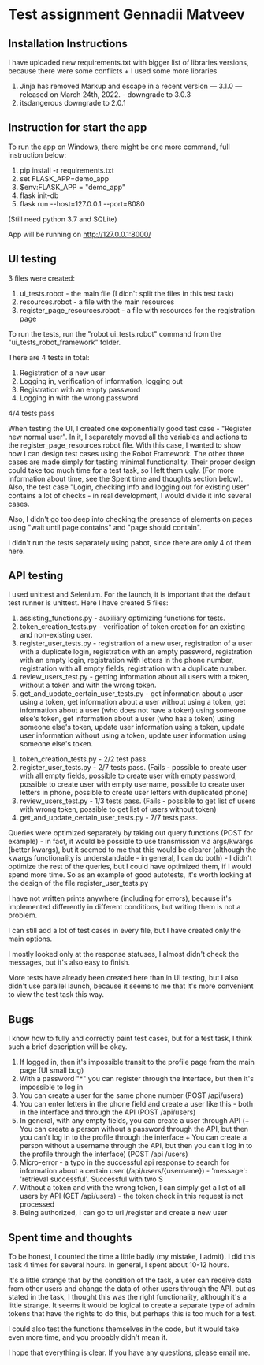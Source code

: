 # Test assignment Gennadii Matveev #

## Installation Instructions ##

I have uploaded new requirements.txt with bigger list of libraries versions, because there were some conflicts + I used some more libraries
1) Jinja has removed Markup and escape in a recent version — 3.1.0 — released on March 24th, 2022. - downgrade to 3.0.3
2) itsdangerous downgrade to 2.0.1

## Instruction for start the app ##
To run the app on Windows, there might be one more command, full instruction below:
1) pip install -r requirements.txt
2) set FLASK_APP=demo_app
3) $env:FLASK_APP = "demo_app"
4) flask init-db
5) flask run --host=127.0.0.1  --port=8080

(Still need python 3.7 and SQLite)

App will be running on http://127.0.0.1:8000/

## UI testing ##

3 files were created:
1) ui_tests.robot - the main file (I didn't split the files in this test task)
2) resources.robot - a file with the main resources
3) register_page_resources.robot - a file with resources for the registration page

To run the tests, run the "robot ui_tests.robot" command from the "ui_tests_robot_framework" folder.

There are 4 tests in total:
1) Registration of a new user
2) Logging in, verification of information, logging out
3) Registration with an empty password
4) Logging in with the wrong password

4/4 tests pass

When testing the UI, I created one exponentially good test case - "Register new normal user".
In it, I separately moved all the variables and actions to 
the register_page_resources.robot file. With this case, I wanted to show how I 
can design test cases using the Robot Framework. The other three cases are made simply 
for testing minimal functionality. Their proper design could take too much time for 
a test task, so I left them ugly. (For more information about time, see the Spent time 
and thoughts section below). Also, the test case "Login, checking info and 
logging out for existing user" contains a lot of checks - in real development, I would 
divide it into several cases. 

Also, I didn't go too deep into checking the presence of elements on pages 
using "wait until page contains" and "page should contain". 

I didn't run the tests separately using pabot, since there are only 4 of them here.
## API testing ##

I used unittest and Selenium. 
For the launch, it is important that the default test runner is unittest.
Here I have created 5 files:
1) assisting_functions.py - auxiliary optimizing functions for tests.
2) token_creation_tests.py - verification of token creation for an existing and non-existing user.
3) register_user_tests.py - registration of a new user, registration of a user with a 
duplicate login, registration with an empty password, registration with an empty login, 
registration with letters in the phone number, registration with all empty fields, 
registration with a duplicate number.
4) review_users_test.py - getting information about all users with a token, 
without a token and with the wrong token.
5) get_and_update_certain_user_tests.py - get information about a user using a token, 
get information about a user without using a token, get information about a user 
(who does not have a token) using someone else's token, get information about a 
user (who has a token) using someone else's token, update user information using a token, 
update user information without using a token, update user information using someone 
else's token.

1. token_creation_tests.py - 2/2 test pass. 
2. register_user_tests.py - 2/7 tests pass. (Fails - possible to create user with all empty fields,
possible to create user with empty password, possible to create user with empty username,
possible to create user letters in phone, possible to create user letters with duplicated phone) 
3. review_users_test.py - 1/3 tests pass. (Fails - possible to get list of users with wrong token,
possible to get list of users without token) 
4. get_and_update_certain_user_tests.py - 7/7 tests pass.

Queries were optimized separately by taking out query functions (POST for example) - 
in fact, it would be possible to use transmission via args/kwargs (better kwargs), but it
seemed to me that this would be clearer (although the kwargs functionality is 
understandable - in general, I can do both) - I didn't optimize the rest of the 
queries, but I could have optimized them, if I would spend more time. So as an example of good autotests, 
it's worth looking at the design of the file register_user_tests.py

I have not written prints anywhere (including for errors), because it's implemented 
differently in different conditions, but writing them is not a problem.

I can still add a lot of test cases in every file, but I have created only the main options.

I mostly looked only at the response statuses, I almost didn't check the messages, 
but it's also easy to finish.

More tests have already been created here than in UI testing, but I also didn't use 
parallel launch, because it seems to me that it's more convenient to view the test task this way.

## Bugs ##
I know how to fully and correctly paint test cases, but for a test task, 
I think such a brief description will be okay.
1) If logged in, then it's impossible transit to the profile page from the main page (UI small bug)
2) With a password "*" you can register through the interface, but then it's impossible to log in
3) You can create a user for the same phone number (POST /api/users)
4) You can enter letters in the phone field and create a user like this - both in the interface and through the API (POST /api/users)
5) In general, with any empty fields, you can create a user through API (+ You can create a person without a password through the API, but then you can't
log in to the profile through the interface + You can create a person without a username through the API, but then you can't log in to the profile through the interface) (POST /api /users)
6) Micro-error - a typo in the successful api response to search for information about a certain user (/api/users/{username}) - 'message': 'retrieval successful'. Successful with two S
7) Without a token and with the wrong token, I can simply get a list of all users by API (GET /api/users) - the token check in this request is not processed
8) Being authorized, I can go to url /register and create a new user

## Spent time and thoughts ##
To be honest, I counted the time a little badly (my mistake, I admit). I did this 
task 4 times for several hours. In general, I spent about 10-12 hours.

It's a little strange that by the condition of the task, a user can receive data from 
other users and change the data of other users through the API, but  as stated in the 
task, I thought this was the right functionality, although it's a little strange. It 
seems it would be logical to create a separate type of admin tokens 
that have the rights to do this, but perhaps this is too much for a test.

I could also test the functions themselves in the code, but it would take even more time,
and you probably didn't mean it.

I hope that everything is clear. If you have any questions, please email me.